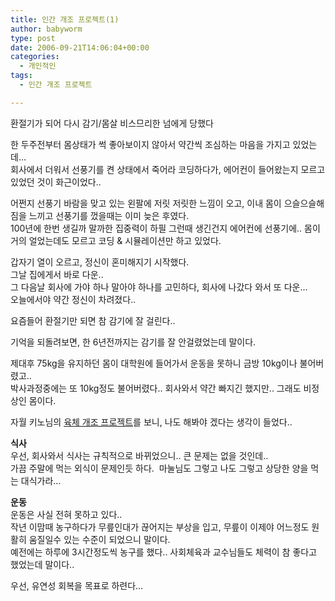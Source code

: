 ```yaml
---
title: 인간 개조 프로젝트(1)
author: babyworm
type: post
date: 2006-09-21T14:06:04+00:00
categories:
  - 개인적인
tags:
  - 인간 개조 프로젝트

---
```

환절기가 되어 다시 감기/몸살 비스므리한 넘에게 당했다

한 두주전부터 몸상태가 썩 좋아보이지 않아서 약간씩 조심하는 마음을 가지고 있었는데&#8230;  
회사에서 더워서 선풍기를 켠 상태에서 죽어라 코딩하다가, 에어컨이 들어왔는지 모르고 있었던 것이 화근이었다..

어쩐지 선풍기 바람을 맞고 있는 왼팔에 저릿 저릿한 느낌이 오고, 이내 몸이 으슬으슬해짐을 느끼고 선풍기를 껐을때는 이미 늦은 후였다.  
100년에 한번 생길까 말까한 집중력이 하필 그런때 생긴건지 에어컨에 선풍기에.. 몸이 거의 얼었는데도 모르고 코딩 & 시뮬레이션만 하고 있었다. 

갑자기 열이 오르고, 정신이 혼미해지기 시작했다.  
그날 집에게서 바로 다운..  
그 다음날 회사에 가야 하나 말아야 하나를 고민하다, 회사에 나갔다 와서 또 다운&#8230;  
오늘에서야 약간 정신이 차려졌다.. 

요즘들어 환절기만 되면 참 감기에 잘 걸린다..

기억을 되돌려보면, 한 6년전까지는 감기를 잘 안걸렸었는데 말이다. 

제대후 75kg을 유지하던 몸이 대학원에 들어가서 운동을 못하니 금방 10kg이나 불어버렸고..  
박사과정중에는 또 10kg정도 불어버렸다.. 회사와서 약간 빠지긴 했지만.. 그래도 비정상인 몸이다.

자월 키노님의 [육체 개조 프로젝트][1]를 보니, 나도 해봐야 겠다는 생각이 들었다..

**식사**  
우선, 회사와서 식사는 규칙적으로 바뀌었으니.. 큰 문제는 없을 것인데..  
가끔 주말에 먹는 외식이 문제인듯 하다.&nbsp; 마눌님도 그렇고 나도 그렇고 상당한 양을 먹는 대식가라&#8230; 

**운동**  
운동은 사실 전혀 못하고 있다..  
작년 이맘때 농구하다가 무릎인대가 끊어지는 부상을 입고, 무릎이 이제야 어느정도 원활히 움질일수 있는 수준이 되었으니 말이다.  
예전에는 하루에 3시간정도씩 농구를 했다.. 사회체육과 교수님들도 체력이 참 좋다고 했었는데 말이다..

우선, 유연성 회복을 목표로 하련다&#8230;

 [1]: http://kino.tistory.com/9

